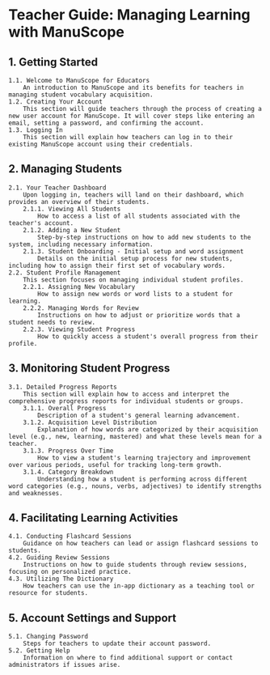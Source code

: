 # Teacher Guide: Managing Learning with ManuScope

## 1. Getting Started
    1.1. Welcome to ManuScope for Educators
        An introduction to ManuScope and its benefits for teachers in managing student vocabulary acquisition.
    1.2. Creating Your Account
        This section will guide teachers through the process of creating a new user account for ManuScope. It will cover steps like entering an email, setting a password, and confirming the account.
    1.3. Logging In
        This section will explain how teachers can log in to their existing ManuScope account using their credentials.

## 2. Managing Students
    2.1. Your Teacher Dashboard
        Upon logging in, teachers will land on their dashboard, which provides an overview of their students.
        2.1.1. Viewing All Students
            How to access a list of all students associated with the teacher's account.
        2.1.2. Adding a New Student
            Step-by-step instructions on how to add new students to the system, including necessary information.
        2.1.3. Student Onboarding - Initial setup and word assignment
            Details on the initial setup process for new students, including how to assign their first set of vocabulary words.
    2.2. Student Profile Management
        This section focuses on managing individual student profiles.
        2.2.1. Assigning New Vocabulary
            How to assign new words or word lists to a student for learning.
        2.2.2. Managing Words for Review
            Instructions on how to adjust or prioritize words that a student needs to review.
        2.2.3. Viewing Student Progress
            How to quickly access a student's overall progress from their profile.

## 3. Monitoring Student Progress
    3.1. Detailed Progress Reports
        This section will explain how to access and interpret the comprehensive progress reports for individual students or groups.
        3.1.1. Overall Progress
            Description of a student's general learning advancement.
        3.1.2. Acquisition Level Distribution
            Explanation of how words are categorized by their acquisition level (e.g., new, learning, mastered) and what these levels mean for a teacher.
        3.1.3. Progress Over Time
            How to view a student's learning trajectory and improvement over various periods, useful for tracking long-term growth.
        3.1.4. Category Breakdown
            Understanding how a student is performing across different word categories (e.g., nouns, verbs, adjectives) to identify strengths and weaknesses.

## 4. Facilitating Learning Activities
    4.1. Conducting Flashcard Sessions
        Guidance on how teachers can lead or assign flashcard sessions to students.
    4.2. Guiding Review Sessions
        Instructions on how to guide students through review sessions, focusing on personalized practice.
    4.3. Utilizing The Dictionary
        How teachers can use the in-app dictionary as a teaching tool or resource for students.

## 5. Account Settings and Support
    5.1. Changing Password
        Steps for teachers to update their account password.
    5.2. Getting Help
        Information on where to find additional support or contact administrators if issues arise.